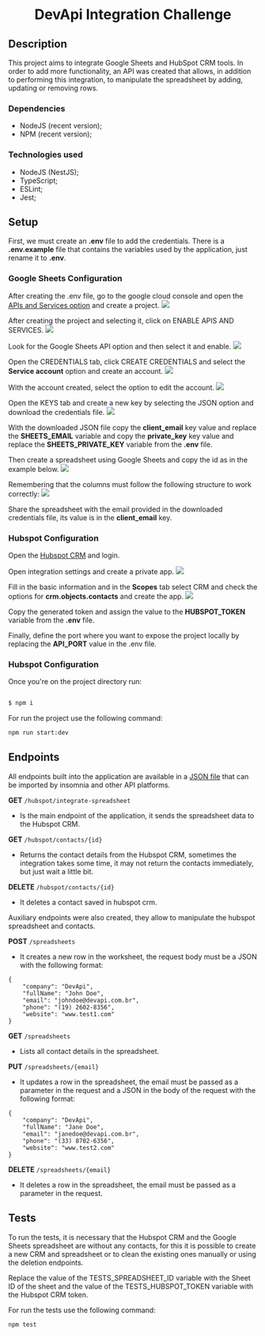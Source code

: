 # <center>DevApi Integration Challenge</center>

## Description
This project aims to integrate Google Sheets and HubSpot CRM tools. In order to add more functionality, an API was created that allows, in addition to performing this integration, to manipulate the spreadsheet by adding, updating or removing rows.

### Dependencies
- NodeJS (recent version);
- NPM (recent version);

### Technologies used
- NodeJS (NestJS);
- TypeScript;
- ESLint;
- Jest;

## Setup
First, we must create an **.env** file to add the credentials. There is a **.env.example** file that contains the variables used by the application, just rename it to **.env**.

### Google Sheets Configuration
After creating the .env file, go to the google cloud console and open the [APIs and Services option](https://console.cloud.google.com/projectselector2/apis/dashboard) and create a project.
![](https://i.ibb.co/D14LFT8/Screenshot-1.png "")

After creating the project and selecting it, click on ENABLE APIS AND SERVICES.
![](https://i.ibb.co/JvqwVqw/Screenshot-2.png "")

Look for the Google Sheets API option and then select it and enable.
![](https://i.ibb.co/pzvVm8k/Screenshot-3.png "")

Open the CREDENTIALS tab, click CREATE CREDENTIALS and select the **Service account** option and create an account.
![](https://i.ibb.co/wgt88qV/Screenshot-4.png "")

With the account created, select the option to edit the account.
![](https://i.ibb.co/drJ0d5S/Screenshot-5.png "")

Open the KEYS tab and create a new key by selecting the JSON option and download the credentials file.
![](https://i.ibb.co/WxLTSG6/Screenshot-6.png "")

With the downloaded JSON file copy the **client_email** key value and replace the **SHEETS_EMAIL** variable and copy the **private_key** key value and replace the **SHEETS_PRIVATE_KEY** variable from the **.env** file.

Then create a spreadsheet using Google Sheets and copy the id as in the example below.
![](https://i.ibb.co/zPDwM31/Screenshot-7.png "")

Remembering that the columns must follow the following structure to work correctly:
![](https://i.ibb.co/jhB6sFg/Screenshot-8.png "")

Share the spreadsheet with the email provided in the downloaded credentials file, its value is in the **client_email** key.

### Hubspot Configuration
Open the [Hubspot CRM](https://br.hubspot.com/products/crm) and login.

Open integration settings and create a private app.
![](https://i.ibb.co/34kGb90/Screenshot-9.png "")

Fill in the basic information and in the **Scopes** tab select CRM and check the options for **crm.objects.contacts** and create the app.
![](
https://i.ibb.co/JHP9QDs/Screenshot-10.png "")

Copy the generated token and assign the value to the **HUBSPOT_TOKEN** variable from the **.env** file.

Finally, define the port where you want to expose the project locally by replacing the **API_PORT** value in the .env file.

### Hubspot Configuration
Once you're on the project directory run:

```bash

$ npm i

```

For run the project use the following command:
```bash
npm run start:dev
```

## Endpoints
All endpoints built into the application are available in a [JSON file](https://fastupload.io/en/YHIaC0xEvSNal63/file) that can be imported by insomnia and other API platforms.

**GET**  `/hubspot/integrate-spreadsheet`
- Is the main endpoint of the application, it sends the spreadsheet data to the Hubspot CRM.

**GET**  `/hubspot/contacts/{id}`
- Returns the contact details from the Hubspot CRM, sometimes the integration takes some time, it may not return the contacts immediately, but just wait a little bit.

**DELETE**  `/hubspot/contacts/{id}`
- It deletes a contact saved in hubspot crm.

Auxiliary endpoints were also created, they allow to manipulate the hubspot spreadsheet and contacts.

**POST**  `/spreadsheets`
- It creates a new row in the worksheet, the request body must be a JSON with the following format:
```
{
	"company": "DevApi",
	"fullName": "John Doe",
	"email": "johndoe@devapi.com.br",
	"phone": "(19) 2602-8356",
	"website": "www.test1.com"
}
```
**GET**  `/spreadsheets`
- Lists all contact details in the spreadsheet.

**PUT**  `/spreadsheets/{email}`
- It updates a row in the spreadsheet, the email must be passed as a parameter in the request and a JSON in the body of the request with the following format:
```
{
	"company": "DevApi",
	"fullName": "Jane Doe",
	"email": "janedoe@devapi.com.br",
	"phone": "(33) 8702-6356",
	"website": "www.test2.com"
}
```
**DELETE**  `/spreadsheets/{email}`
- It deletes a row in the spreadsheet, the email must be passed as a parameter in the request.

## Tests

To run the tests, it is necessary that the Hubspot CRM and the Google Sheets spreadsheet are without any contacts, for this it is possible to create a new CRM and spreadsheet or to clean the existing ones manually or using the deletion endpoints.

Replace the value of the TESTS_SPREADSHEET_ID variable with the Sheet ID of the sheet and the value of the TESTS_HUBSPOT_TOKEN variable with the Hubspot CRM token.

For run the tests use the following command:
```bash
npm test
```
